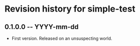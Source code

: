 # Revision history for simple-test

## 0.1.0.0 -- YYYY-mm-dd

* First version. Released on an unsuspecting world.
